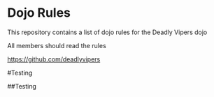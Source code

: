 Dojo Rules
==========

This repository contains a list of dojo rules for the Deadly Vipers dojo

All members should read the rules

https://github.com/deadlyvipers

#Testing

##Testing
